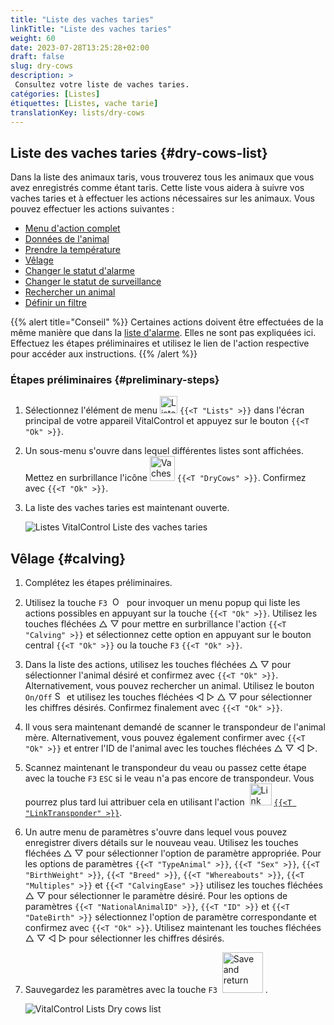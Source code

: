 ```yaml
---
title: "Liste des vaches taries"
linkTitle: "Liste des vaches taries"
weight: 60
date: 2023-07-28T13:25:28+02:00
draft: false
slug: dry-cows
description: >
 Consultez votre liste de vaches taries.
catégories: [Listes]
étiquettes: [Listes, vache tarie]
translationKey: lists/dry-cows
---
```

## Liste des vaches taries {#dry-cows-list}

Dans la liste des animaux taris, vous trouverez tous les animaux que vous avez enregistrés comme étant taris. Cette liste vous aidera à suivre vos vaches taries et à effectuer les actions nécessaires sur les animaux. Vous pouvez effectuer les actions suivantes :

- [Menu d'action complet](../alarm/#full-action-menu)
- [Données de l'animal](../alarm/#animal-data)
- [Prendre la température](../alarm/#take-temperature)
- [Vêlage](#calving)
- [Changer le statut d'alarme](../on-watch/#toggle-alarm-status)
- [Changer le statut de surveillance](../alarm/#toggle-watch-status)
- [Rechercher un animal](../alarm/#search-animal)
- [Définir un filtre](../alarm/#set-filter)

{{% alert title="Conseil" %}}
Certaines actions doivent être effectuées de la même manière que dans la [liste d'alarme](../alarm). Elles ne sont pas expliquées ici. Effectuez les étapes préliminaires et utilisez le lien de l'action respective pour accéder aux instructions.
{{% /alert %}}

### Étapes préliminaires {#preliminary-steps}

1. Sélectionnez l'élément de menu <img src="/icons/main/lists.svg" width="28" align="bottom" alt="Listes" /> `{{<T "Lists" >}}` dans l'écran principal de votre appareil VitalControl et appuyez sur le bouton `{{<T "Ok" >}}`.

2. Un sous-menu s'ouvre dans lequel différentes listes sont affichées. Mettez en surbrillance l'icône <img src="/icons/lists/drycows.svg" width="40" align="bottom" alt="Vaches taries" /> `{{<T "DryCows" >}}`. Confirmez avec `{{<T "Ok" >}}`.

3. La liste des vaches taries est maintenant ouverte.

   ![Listes VitalControl Liste des vaches taries](../images/firststeps5.png "Étapes préliminaires")

## Vêlage {#calving}

1. Complétez les étapes préliminaires.

2. Utilisez la touche `F3` &nbsp;<img src="/icons/footer/open-popup.svg" width="15" align="bottom" alt="Ouvrir le popup" />&nbsp; pour invoquer un menu popup qui liste les actions possibles en appuyant sur la touche `{{<T "Ok" >}}`. Utilisez les touches fléchées △ ▽ pour mettre en surbrillance l'action `{{<T "Calving" >}}` et sélectionnez cette option en appuyant sur le bouton central `{{<T "Ok" >}}` ou la touche `F3` `{{<T "Ok" >}}`.

3. Dans la liste des actions, utilisez les touches fléchées △ ▽ pour sélectionner l'animal désiré et confirmez avec `{{<T "Ok" >}}`. Alternativement, vous pouvez rechercher un animal. Utilisez le bouton `On/Off` <img src="/icons/footer/search.svg" width="15" align="bottom" alt="Search" /> et utilisez les touches fléchées ◁ ▷ △ ▽ pour sélectionner les chiffres désirés. Confirmez finalement avec `{{<T "Ok" >}}`.

4. Il vous sera maintenant demandé de scanner le transpondeur de l'animal mère. Alternativement, vous pouvez également confirmer avec `{{<T "Ok" >}}` et entrer l'ID de l'animal avec les touches fléchées △ ▽ ◁ ▷.

5. Scannez maintenant le transpondeur du veau ou passez cette étape avec la touche `F3` `ESC` si le veau n'a pas encore de transpondeur. Vous pourrez plus tard lui attribuer cela en utilisant l'action &nbsp;<img src="/icons/actions/link-transponder.svg" width="35" align="bottom" alt="Link transponder" /> [`{{<T "LinkTransponder" >}}`](../../actions/link-transponder).

6. Un autre menu de paramètres s'ouvre dans lequel vous pouvez enregistrer divers détails sur le nouveau veau. Utilisez les touches fléchées △ ▽ pour sélectionner l'option de paramètre appropriée. Pour les options de paramètres `{{<T "TypeAnimal" >}}`, `{{<T "Sex" >}}`, `{{<T "BirthWeight" >}}`, `{{<T "Breed" >}}`, `{{<T "Whereabouts" >}}`, `{{<T "Multiples" >}}` et `{{<T "CalvingEase" >}}` utilisez les touches fléchées △ ▽ pour sélectionner le paramètre désiré. Pour les options de paramètres `{{<T "NationalAnimalID" >}}`, `{{<T "ID" >}}` et `{{<T "DateBirth" >}}` sélectionnez l'option de paramètre correspondante et confirmez avec `{{<T "Ok" >}}`. Utilisez maintenant les touches fléchées △ ▽ ◁ ▷ pour sélectionner les chiffres désirés.

7. Sauvegardez les paramètres avec la touche `F3` &nbsp;<img src="/icons/footer/save_exit.svg" width="65" align="bottom" alt="Save and return" />&nbsp;.

   ![VitalControl Lists Dry cows list](../images/calving.png "Vêlage")
